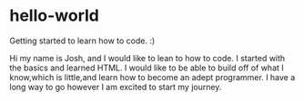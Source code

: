 # hello-world
Getting started to learn how to code. :)

Hi my name is Josh, and I would like to lean to how to code. I started with the basics and learned HTML. I would like to be able to build off of what I know,which is little,and learn how to become an adept programmer. I have a long way to go however I am excited to start my journey.  
